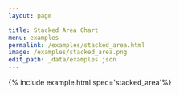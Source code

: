 ```yaml
---
layout: page

title: Stacked Area Chart
menu: examples
permalink: /examples/stacked_area.html
image: /examples/stacked_area.png
edit_path: _data/examples.json
---
```




{% include example.html spec='stacked_area'%}
